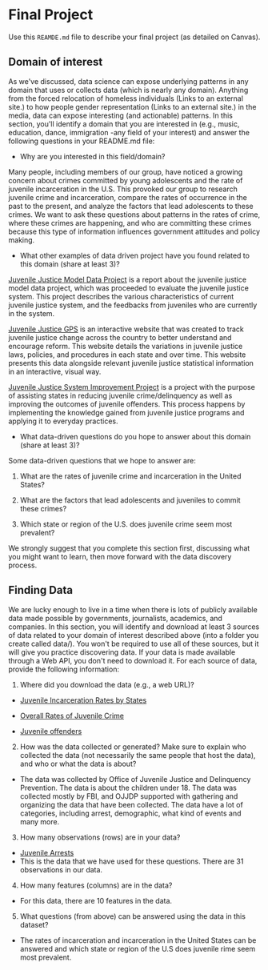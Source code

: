 # Final Project
Use this `REAMDE.md` file to describe your final project (as detailed on Canvas).

## Domain of interest
As we've discussed, data science can expose underlying patterns in any domain that uses or collects data (which is nearly any domain). Anything from the forced relocation of homeless individuals (Links to an external site.) to how people gender representation (Links to an external site.) in the media, data can expose interesting (and actionable) patterns. In this section, you'll identify a domain that you are interested in (e.g., music, education, dance, immigration -any field of your interest) and answer the following questions in your README.md file:

- Why are you interested in this field/domain?

Many people, including members of our group, have noticed a growing concern about crimes committed by young adolescents and the rate of juvenile incarceration in the U.S. This provoked our group to research juvenile crime and incarceration, compare the rates of occurrence in the past to the present, and analyze the factors that lead adolescents to these crimes. We want to ask these questions about patterns in the rates of crime, where these crimes are happening, and who are committing these crimes because this type of information influences government attitudes and policy making.

- What other examples of data driven project have you found related to this domain (share at least 3)?

[Juvenile Justice Model Data Project](https://ojjdp.ojp.gov/library/publications/juvenile-justice-model-data-project-final-technical-report) is a report about the juvenile justice model data project, which was proceeded to evaluate the juvenile justice system. This project describes the various characteristics of current juvenile justice system, and the feedbacks from juveniles who are currently in the system.

[Juvenile Justice GPS](http://www.jjgps.org/juvenile-justice-services#risk-assessment?year=2020) is an interactive website that was created to track juvenile justice change across the country to better understand and encourage reform. This website details the variations in juvenile justice laws, policies, and procedures in each state and over time. This website presents this data alongside relevant juvenile justice statistical information in an interactive, visual way.

[Juvenile Justice System Improvement Project](https://cjjr.georgetown.edu/our-work/jjsip/) is a project with the purpose of assisting states in reducing juvenile crime/delinquency as well as improving the outcomes of juvenile offenders. This process happens by implementing the knowledge gained from juvenile justice programs and applying it to everyday practices.

- What data-driven questions do you hope to answer about this domain (share at least 3)?

Some data-driven questions that we hope to answer are:

1. What are the rates of juvenile crime and incarceration in the United States?

2. What are the factors that lead adolescents and juveniles to commit these crimes?

3. Which state or region of the U.S. does juvenile crime seem most prevalent?

We strongly suggest that you complete this section first, discussing what you might want to learn, then move forward with the data discovery process.

## Finding Data
We are lucky enough to live in a time when there is lots of publicly available data made possible by governments, journalists, academics, and companies. In this section, you will identify and download at least 3 sources of data related to your domain of interest described above (into a folder you create called data/). You won't be required to use all of these sources, but it will give you practice discovering data. If your data is made available through a Web API, you don't need to download it. For each source of data, provide the following information:

1. Where did you download the data (e.g., a web URL)?

-	[Juvenile Incarceration Rates by States](https://www.aclu.org/issues/juvenile-justice/youth-incarceration/americas-addiction-juvenile-incarceration-state-state)

- [Overall Rates of Juvenile Crime](https://www.ojjdp.gov/ojstatbb/crime/faqs.asp#3)

- [Juvenile offenders](https://www.ojjdp.gov/ojstatbb/offenders/faqs.asp)

2. How was the data collected or generated? Make sure to explain who collected the data (not necessarily the same people that host the data), and who or what the data is about?
 - The data was collected by Office of Juvenile Justice and Delinquency Prevention. The data is about the children under 18. The data was collected mostly by FBI, and OJJDP supported with gathering and organizing the data that have been collected. The data have a lot of categories, including arrest, demographic, what kind of events and many more.
3. How many observations (rows) are in your data?
 - [Juvenile Arrests](https://www.ojjdp.gov/ojstatbb/crime/qa05101.asp?qaDate=2019)
 - This is the data that we have used for these questions. There are 31 observations in our data.
4. How many features (columns) are in the data?
 - For this data, there are 10 features in the data.
5. What questions (from above) can be answered using the data in this dataset?
 - The rates of incarceration and incarceration in the United States can be answered and which state or region of the U.S does juvenile rime seem most prevalent.
